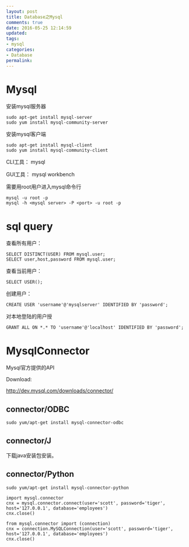 ```yaml
---
layout: post
title: Database之Mysql
comments: true
date: 2016-05-25 12:14:59
updated:
tags:
- mysql
categories:
- Database
permalink:
---
```


# Mysql

安装mysql服务器

    sudo apt-get install mysql-server
    sudo yum install mysql-community-server

安装mysql客户端

    sudo apt-get install mysql-client
    sudo yum install mysql-community-client

CLI工具： mysql

GUI工具： mysql workbench

需要用root用户进入mysql命令行

    mysql -u root -p
    mysql -h <mysql server> -P <port> -u root -p

# sql query

查看所有用户：

    SELECT DISTINCT(USER) FROM mysql.user;
    SELECT user,host,password FROM mysql.user;

查看当前用户：

    SELECT USER();

创建用户：

    CREATE USER 'username'@'mysqlserver' IDENTIFIED BY 'password';

对本地登陆的用户授

    GRANT ALL ON *.* TO 'username'@'localhost' IDENTIFIED BY 'password';


# MysqlConnector

Mysql官方提供的API

Download:

<http://dev.mysql.com/downloads/connector/>

## connector/ODBC

    sudo yum/apt-get install mysql-connector-odbc

## connector/J

下载java安装包安装。

## connector/Python

    sudo yum/apt-get install mysql-connector-python

    import mysql.connector
    cnx = mysql.connector.connect(user='scott', password='tiger', host='127.0.0.1', database='employees')
    cnx.close()

    from mysql.connector import (connection)
    cnx = connection.MySQLConnection(user='scott', password='tiger', host='127.0.0.1', database='employees')
    cnx.close()

